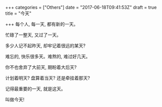 +++
categories = ["Others"]
date = "2017-06-18T09:41:53Z"
draft = true
title = "今天"

+++
每个人, 每一天, 都有新的一天。

忙碌了一整天, 又过了一天。

多少人记不起昨天, 却牢记着很远的某天?

难忘的, 快乐很多天。难熬的, 难过好几天。

你不也舍弃了大前天, 期盼着大后天?

计划着明天? 盘算着当天? 还是牵挂着那天?

记得最重要的一天, 就是这天。

叫做今天!